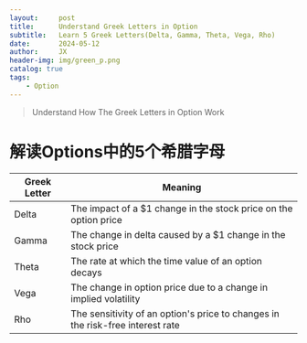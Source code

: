 ```yaml
---
layout:     post
title:      Understand Greek Letters in Option
subtitle:   Learn 5 Greek Letters(Delta, Gamma, Theta, Vega, Rho)
date:       2024-05-12
author:     JX
header-img: img/green_p.png
catalog: true
tags:
    - Option
---
```


>Understand How The Greek Letters in Option Work


# 解读Options中的5个希腊字母

| Greek Letter | Meaning |
| --- | --- |
| Delta | The impact of a $1 change in the stock price on the option price |
| Gamma | The change in delta caused by a $1 change in the stock price |
| Theta | The rate at which the time value of an option decays |
| Vega | The change in option price due to a change in implied volatility |
| Rho | The sensitivity of an option's price to changes in the risk-free interest rate |
